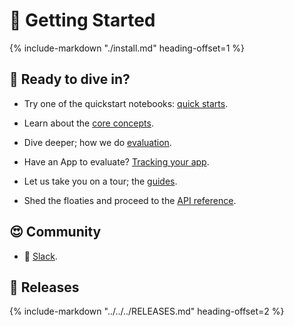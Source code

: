 # 🚀 Getting Started

{%
   include-markdown "./install.md"
   heading-offset=1
%}

## 🤿 Ready to dive in?

* Try one of the quickstart notebooks: [quick starts](quickstarts/quickstart.ipynb).

* Learn about the [core concepts](core_concepts/feedback_functions.md).

* Dive deeper; how we do [evaluation](../evaluation/feedback_functions/index.md).

* Have an App to evaluate? [Tracking your app](../tracking/instrumentation/index.ipynb).

* Let us take you on a tour; the [guides](../guides/use_cases_any.md).

* Shed the floaties and proceed to the [API reference](reference/trulens/core).

## 😍 Community

* 🙋 [Slack](https://communityinviter.com/apps/aiqualityforum/josh).

## 🏁 Releases

{%
   include-markdown "../../../RELEASES.md"
   heading-offset=2
%}
